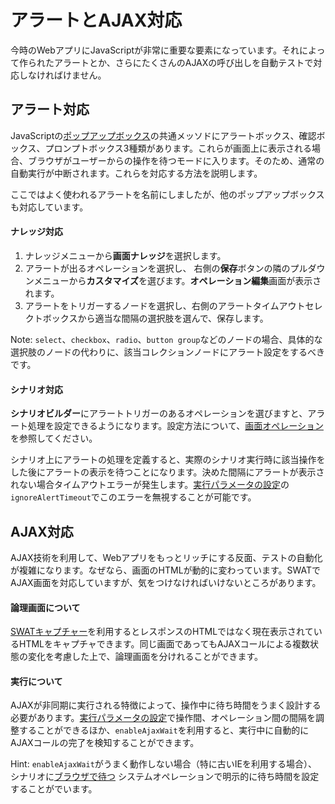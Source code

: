 アラートとAJAX対応
===

今時のWebアプリにJavaScriptが非常に重要な要素になっています。それによって作られたアラートとか、さらにたくさんのAJAXの呼び出しを自動テストで対応しなければけません。

アラート対応
---

JavaScriptの[ポップアップボックス](http://www.w3schools.com/js/js_popup.asp)の共通メッソドにアラートボックス、確認ボックス、プロンプトボックス3種類があります。これらが画面上に表示される場合、ブラウザがユーザーからの操作を待つモードに入ります。そのため、通常の自動実行が中断されます。これらを対応する方法を説明します。

ここではよく使われるアラートを名前にしましたが、他のポップアップボックスも対応しています。

#### ナレッジ対応

1. ナレッジメニューから**画面ナレッジ**を選択します。
2. アラートが出るオペレーションを選択し、 右側の**保存**ボタンの隣の<span class="caret"></span>プルダウンメニューから**カスタマイズ**を選びます。**オペレーション編集**画面が表示されます。
3. アラートをトリガーするノードを選択し、右側のアラートタイムアウトセレクトボックスから適当な間隔の選択肢を選んで、保存します。

Note: `select`、`checkbox`、`radio`、`button group`などのノードの場合、具体的な選択肢のノードの代わりに、該当コレクションノードにアラート設定をするべきです。

#### シナリオ対応

**シナリオビルダー**にアラートトリガーのあるオペレーションを選びますと、アラート処理を設定できるようになります。設定方法について、[画面オペレーション](ref_web_operation.md#アラート処理)を参照してください。

シナリオ上にアラートの処理を定義すると、実際のシナリオ実行時に該当操作をした後にアラートの表示を待つことになります。決めた間隔にアラートが表示されない場合タイムアウトエラーが発生します。[実行パラメータの設定](setup_execservices.md#実行パラメータの設定)の`ignoreAlertTimeout`でこのエラーを無視することが可能です。

AJAX対応
---

AJAX技術を利用して、Webアプリをもっとリッチにする反面、テストの自動化が複雑になります。なぜなら、画面のHTMLが動的に変わっています。SWATでAJAX画面を対応していますが、気をつけなければいけないところがあります。

#### 論理画面について

[SWATキャプチャー](setup_tools.md#SWATキャプチャー)を利用するとレスポンスのHTMLではなく現在表示されているHTMLをキャプチャできます。同じ画面であってもAJAXコールによる複数状態の変化を考慮した上で、論理画面を分けれることができます。

#### 実行について

AJAXが非同期に実行される特徴によって、操作中に待ち時間をうまく設計する必要があります。[実行パラメータの設定](setup_execservices.md#実行パラメータの設定)で操作間、オペレーション間の間隔を調整することができるほか、`enableAjaxWait`を利用すると、実行中に自動的にAJAXコールの完了を検知することができます。

Hint: `enableAjaxWait`がうまく動作しない場合（特に古いIEを利用する場合）、シナリオに[ブラウザで待つ](ref_sys_operation.md#オペレーション_-_ブラウザで待つ_) システムオペレーションで明示的に待ち時間を設定することがでいます。